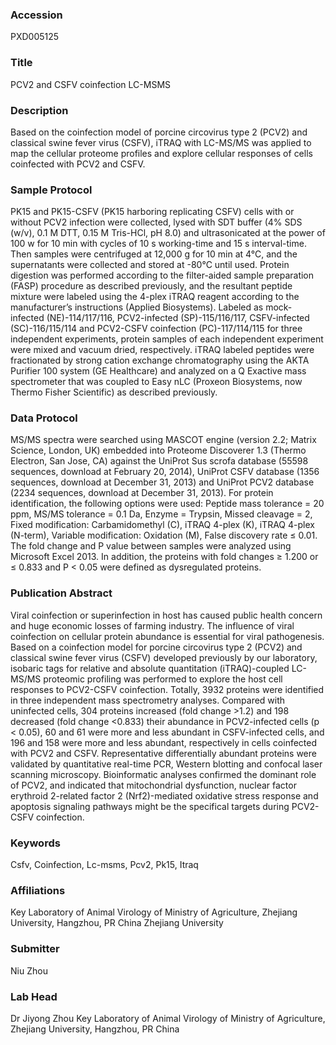 ### Accession
PXD005125

### Title
PCV2 and CSFV coinfection LC-MSMS

### Description
Based on the coinfection model of porcine circovirus type 2 (PCV2) and classical swine fever virus (CSFV), iTRAQ with LC-MS/MS was applied to map the cellular proteome profiles and explore cellular responses of cells coinfected with PCV2 and CSFV.

### Sample Protocol
PK15 and PK15-CSFV (PK15 harboring replicating CSFV) cells with or without PCV2 infection were collected, lysed with SDT buffer (4% SDS (w/v), 0.1 M DTT, 0.15 M Tris-HCl, pH 8.0) and ultrasonicated at the power of 100 w for 10 min with cycles of 10 s working-time and 15 s interval-time. Then samples were centrifuged at 12,000 g for 10 min at 4°C, and the supernatants were collected and stored at -80°C until used. Protein digestion was performed according to the filter-aided sample preparation (FASP) procedure as described previously, and the resultant peptide mixture were labeled using the 4-plex iTRAQ reagent according to the manufacturer’s instructions (Applied Biosystems). Labeled as mock-infected (NE)-114/117/116, PCV2-infected (SP)-115/116/117, CSFV-infected (SC)-116/115/114 and PCV2-CSFV coinfection (PC)-117/114/115 for three independent experiments, protein samples of each independent experiment were mixed and vacuum dried, respectively. iTRAQ labeled peptides were fractionated by strong cation exchange chromatography using the AKTA Purifier 100 system (GE Healthcare) and analyzed on a Q Exactive mass spectrometer that was coupled to Easy nLC (Proxeon Biosystems, now Thermo Fisher Scientific) as described previously.

### Data Protocol
MS/MS spectra were searched using MASCOT engine (version 2.2; Matrix Science, London, UK) embedded into Proteome Discoverer 1.3 (Thermo Electron, San Jose, CA) against the UniProt Sus scrofa database (55598 sequences, download at February 20, 2014), UniProt CSFV database (1356 sequences, download at December 31, 2013) and UniProt PCV2 database (2234 sequences, download at December 31, 2013). For protein identification, the following options were used: Peptide mass tolerance = 20 ppm, MS/MS tolerance = 0.1 Da, Enzyme = Trypsin, Missed cleavage = 2, Fixed modification: Carbamidomethyl (C), iTRAQ 4-plex (K), iTRAQ 4-plex (N-term), Variable modification: Oxidation (M), False discovery rate ≤ 0.01. The fold change and P value between samples were analyzed using Microsoft Excel 2013. In addition, the proteins with fold changes ≥ 1.200 or ≤ 0.833 and P < 0.05 were defined as dysregulated proteins.

### Publication Abstract
Viral coinfection or superinfection in host has caused public health concern and huge economic losses of farming industry. The influence of viral coinfection on cellular protein abundance is essential for viral pathogenesis. Based on a coinfection model for porcine circovirus type 2 (PCV2) and classical swine fever virus (CSFV) developed previously by our laboratory, isobaric tags for relative and absolute quantitation (iTRAQ)-coupled LC-MS/MS proteomic profiling was performed to explore the host cell responses to PCV2-CSFV coinfection. Totally, 3932 proteins were identified in three independent mass spectrometry analyses. Compared with uninfected cells, 304 proteins increased (fold change &gt;1.2) and 198 decreased (fold change &lt;0.833) their abundance in PCV2-infected cells (p &lt; 0.05), 60 and 61 were more and less abundant in CSFV-infected cells, and 196 and 158 were more and less abundant, respectively in cells coinfected with PCV2 and CSFV. Representative differentially abundant proteins were validated by quantitative real-time PCR, Western blotting and confocal laser scanning microscopy. Bioinformatic analyses confirmed the dominant role of PCV2, and indicated that mitochondrial dysfunction, nuclear factor erythroid 2-related factor 2 (Nrf2)-mediated oxidative stress response and apoptosis signaling pathways might be the specifical targets during PCV2-CSFV coinfection.

### Keywords
Csfv, Coinfection, Lc-msms, Pcv2, Pk15, Itraq

### Affiliations
Key Laboratory of Animal Virology of Ministry of Agriculture, Zhejiang University, Hangzhou, PR China
Zhejiang University

### Submitter
Niu Zhou

### Lab Head
Dr Jiyong Zhou
Key Laboratory of Animal Virology of Ministry of Agriculture, Zhejiang University, Hangzhou, PR China


